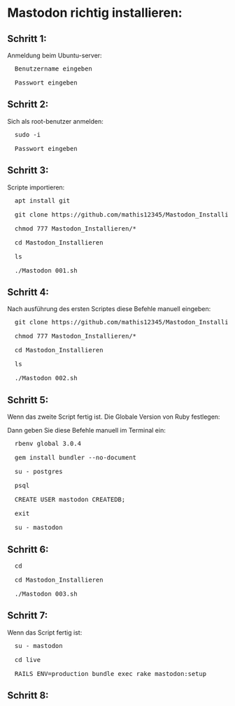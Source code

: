 # Mastodon richtig installieren:

## Schritt 1:
Anmeldung beim Ubuntu-server:

<Pre>
  Benutzername eingeben
  
  Passwort eingeben
</Pre>

## Schritt 2:
Sich als root-benutzer anmelden:

<Pre>
  sudo -i
  
  Passwort eingeben
</Pre>

## Schritt 3:
Scripte importieren:

<Pre>
  apt install git
  
  git clone https://github.com/mathis12345/Mastodon_Installieren
  
  chmod 777 Mastodon_Installieren/*
  
  cd Mastodon_Installieren
  
  ls
  
  ./Mastodon_001.sh
</pre>

## Schritt 4:
Nach ausführung des ersten Scriptes diese Befehle manuell eingeben:

<Pre>
  git clone https://github.com/mathis12345/Mastodon_Installieren
  
  chmod 777 Mastodon_Installieren/*
  
  cd Mastodon_Installieren
  
  ls
  
  ./Mastodon_002.sh
</Pre>

## Schritt 5:
Wenn das zweite Script fertig ist.
Die Globale Version von Ruby festlegen:

Dann geben Sie diese Befehle manuell im Terminal ein:

<Pre>
  rbenv global 3.0.4
  
  gem install bundler --no-document
  
  su - postgres
  
  psql
  
  CREATE USER mastodon CREATEDB;
  
  exit
  
  su - mastodon
</pre>

## Schritt 6:

<Pre>
  cd
  
  cd Mastodon_Installieren
  
  ./Mastodon_003.sh
</Pre>

## Schritt 7:
Wenn das Script fertig ist:

<Pre>
  su - mastodon

  cd live

  RAILS_ENV=production bundle exec rake mastodon:setup
</pre>

## Schritt 8:
